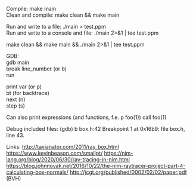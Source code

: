 Compile: make main    
Clean and compile: make clean && make main    

Run and write to a file: ./main > test.ppm    
Run and write to a console and file: ./main 2>&1 | tee test.ppm   

make clean && make main && ./main 2>&1 | tee test.ppm     


GDB:     
gdb main     
break line_number (or b)     
run     

print var (or p)     
bt (for backtrace)     
next (n)     
step (s)     

Can also print expressions (and functions, f.e. p foo(1))
call foo(1)

Debug included files:
(gdb) b box.h:42
Breakpoint 1 at 0x16b9: file box.h, line 43.

Links:
http://tavianator.com/2011/ray_box.html
https://www.kevinbeason.com/smallpt/
https://nim-lang.org/blog/2020/06/30/ray-tracing-in-nim.html
https://blog.johnnovak.net/2016/10/22/the-nim-raytracer-project-part-4-calculating-box-normals/
http://jcgt.org/published/0002/02/02/paper.pdf (BVH)
